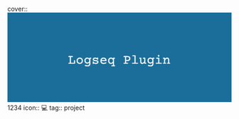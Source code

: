 cover:: ![Notion Cover Generator Image.png](../assets/Notion_Cover_Generator_Image_1707167860287_0.png) 1234
icon:: 💻
tag:: project

